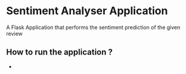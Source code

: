 # Sentiment Analyser Application

A Flask Application that performs the sentiment prediction of the given review

## How to run the application ?

* 
